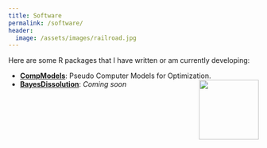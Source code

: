 ```yaml
---
title: Software
permalink: /software/
header:
  image: /assets/images/railroad.jpg
---
```


Here are some R packages that I have written or am currently developing:

- [**CompModels**](https://cran.r-project.org/web/packages/CompModels/index.html): Pseudo Computer Models for Optimization.
- [**BayesDissolution**](): *Coming soon*  <img src='man/figures/logo.png' align="right" height="120" />

